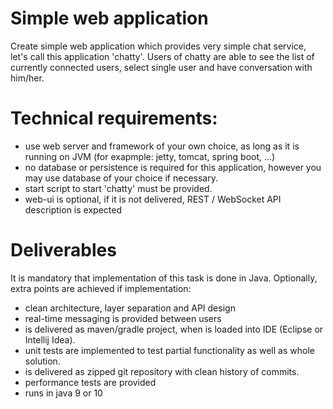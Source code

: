 Simple web application
======================
Create simple web application which provides very simple chat service, let's call this application 'chatty'. 
Users of chatty are able to see the list of currently connected users, select single user and have conversation with him/her. 

Technical requirements:
=======================
- use web server and framework of your own choice, as long as it is running on JVM (for exapmple: jetty, tomcat, spring boot, ...)
- no database or persistence is required for this application, however you may use database of your choice if necessary.
- start script to start 'chatty' must be provided.
- web-ui is optional, if it is not delivered, REST / WebSocket API description is expected

Deliverables
============
It is mandatory that implementation of this task is done in Java. 
Optionally, extra points are achieved if implementation:
* clean architecture, layer separation and API design
* real-time messaging is provided between users
* is delivered as maven/gradle project, when is loaded into IDE (Eclipse or Intellij Idea).
* unit tests are implemented to test partial functionality as well as whole solution.
* is delivered as zipped git repository with clean history of commits.
* performance tests are provided
* runs in java 9 or 10
